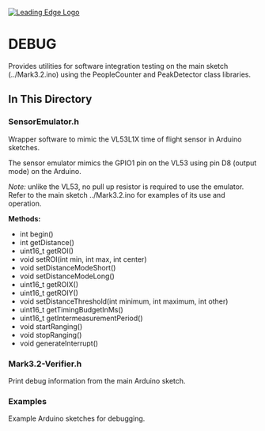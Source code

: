 [![Leading Edge Logo](https://media-exp1.licdn.com/dms/image/C4E0BAQF-UbPKHHBySg/company-logo_200_200/0?e=2159024400&v=beta&t=gL1TuL_tFEYqSpDxn2hsdtfIJe7isOleo7h-oLenYiE)](https://www.linkedin.com/company/leading-edge-mcmaster)

# DEBUG
Provides utilities for software integration testing on the main sketch (../Mark3.2.ino) using the PeopleCounter and PeakDetector class libraries. 


## In This Directory

### SensorEmulator.h
Wrapper software to mimic the VL53L1X time of flight sensor in Arduino sketches.  

The sensor emulator mimics the GPIO1 pin on the VL53 using pin D8 (output mode) on the Arduino.  

*Note:* unlike the VL53, no pull up resistor is required to use the emulator.
Refer to the main sketch ../Mark3.2.ino for examples of its use and operation. 


**Methods:** 

* int begin()
* int getDistance()
* uint16_t getROI()
* void setROI(int min, int max, int center)
* void setDistanceModeShort()
* void setDistanceModeLong()
* uint16_t getROIX()
* uint16_t getROIY()
* void setDistanceThreshold(int minimum, int maximum, int other)
* uint16_t getTimingBudgetInMs()
* uint16_t getIntermeasurementPeriod()
* void startRanging()
* void stopRanging()
* void generateInterrupt()


### Mark3.2-Verifier.h 
Print debug information from the main Arduino sketch. 


### Examples
Example Arduino sketches for debugging.